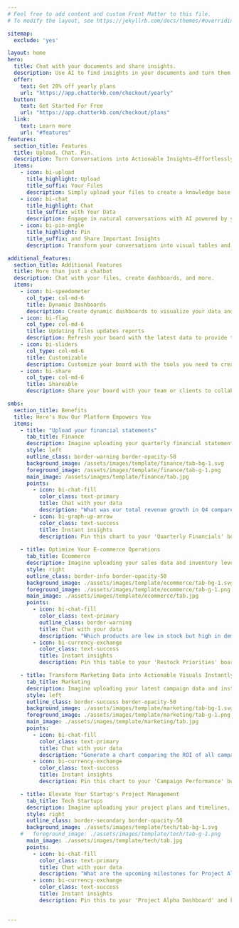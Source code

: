 ```yaml
---
# Feel free to add content and custom Front Matter to this file.
# To modify the layout, see https://jekyllrb.com/docs/themes/#overriding-theme-defaults

sitemap:
  exclude: 'yes'

layout: home
hero:
  title: Chat with your documents and share insights.
  description: Use AI to find insights in your documents and turn them into reports that you can share with your team and clients.
  offer:
    text: Get 20% off yearly plans
    url: "https://app.chatterkb.com/checkout/yearly"
  button:
    text: Get Started For Free
    url: "https://app.chatterkb.com/checkout/plans"
  link:
    text: Learn more
    url: "#features"
features:
  section_title: Features
  title: Upload. Chat. Pin.
  description: Turn Conversations into Actionable Insights—Effortlessly
  items:
    - icon: bi-upload
      title_highlight: Upload
      title_suffix: Your Files
      description: Simply upload your files to create a knowledge base you can chat with. No technical setup—just drag, drop, and let AI provide insights from your own data.
    - icon: bi-chat
      title_highlight: Chat
      title_suffix: with Your Data
      description: Engage in natural conversations with AI powered by your own files. Simply ask questions to get instant insights and answers directly from your personalized knowledge base.
    - icon: bi-pin-angle
      title_highlight: Pin
      title_suffix: and Share Important Insights
      description: Transform your conversations into visual tables and charts for a clearer understanding of your data. Pin these insights to a board you can share with your team or clients, making collaboration effortless.

additional_features:
  section_title: Additional Features
  title: More than just a chatbot
  description: Chat with your files, create dashboards, and more.
  items:
    - icon: bi-speedometer  
      col_type: col-md-6        
      title: Dynamic Dashboards
      description: Create dynamic dashboards to visualize your data and share with your team.
    - icon: bi-flag
      col_type: col-md-6
      title: Updating files updates reports
      description: Refresh your board with the latest data to provide the most accurate insights.
    - icon: bi-sliders
      col_type: col-md-6
      title: Customizable
      description: Customize your board with the tools you need to create the perfect visualizations.
    - icon: bi-share
      col_type: col-md-6
      title: Shareable
      description: Share your board with your team or clients to collaborate on the most important insights.

smbs:
  section_title: Benefits
  title: Here's How Our Platform Empowers You
  items:
    - title: "Upload your financial statements"
      tab_title: Finance
      description: Imagine uploading your quarterly financial statements and, within seconds, generating a comparative analysis of your revenue growth.
      style: left
      outline_class: border-warning border-opacity-50
      background_image: /assets/images/template/finance/tab-bg-1.svg
      foreground_image: /assets/images/template/finance/tab-g-1.png
      main_image: /assets/images/template/finance/tab.jpg
      points:
        - icon: bi-chat-fill
          color_class: text-primary
          title: Chat with your data
          description: "What was our total revenue growth in Q4 compared to Q3?"
        - icon: bi-graph-up-arrow
          color_class: text-success
          title: Instant insights
          description: Pin this chart to your 'Quarterly Financials' board and share it with stakeholders instantly.
    
    - title: Optimize Your E-commerce Operations
      tab_title: Ecommerce
      description: Imagine uploading your sales data and inventory levels, and within seconds, pinpointing which products are flying off the shelves but are low in stock.
      style: right
      outline_class: border-info border-opacity-50
      background_image: ./assets/images/template/ecommerce/tab-bg-1.svg
      foreground_image: ./assets/images/template/ecommerce/tab-g-1.png
      main_image: ./assets/images/template/ecommerce/tab.jpg
      points:
        - icon: bi-chat-fill
          color_class: text-primary
          outline_class: border-warning
          title: Chat with your data
          description: "Which products are low in stock but high in demand?"
        - icon: bi-currency-exchange
          color_class: text-success
          title: Instant insights
          description: Pin this table to your 'Restock Priorities' board and keep your procurement team in the loop.

    - title: Transform Marketing Data into Actionable Visuals Instantly
      tab_title: Marketing
      description: Imagine uploading your latest campaign data and instantly generating a comprehensive ROI analysis.
      style: left
      outline_class: border-success border-opacity-50
      background_image: ./assets/images/template/marketing/tab-bg-1.svg
      foreground_image: ./assets/images/template/marketing/tab-g-1.png
      main_image: ./assets/images/template/marketing/tab.jpg
      points:
        - icon: bi-chat-fill
          color_class: text-primary
          title: Chat with your data
          description: "Generate a chart comparing the ROI of all campaigns in the last six months."
        - icon: bi-currency-exchange
          color_class: text-success
          title: Instant insights
          description: Pin this chart to your 'Campaign Performance' board and impress your clients with real-time insights.

    - title: Elevate Your Startup's Project Management
      tab_title: Tech Startups
      description: Imagine uploading your project plans and timelines, and within seconds, gaining a clear overview of upcoming milestones and resource allocations.
      style: right
      outline_class: border-secondary border-opacity-50
      background_image: ./assets/images/template/tech/tab-bg-1.svg
    #   foreground_image: ./assets/images/template/tech/tab-g-1.png
      main_image: ./assets/images/template/tech/tab.jpg
      points:
        - icon: bi-chat-fill
          color_class: text-primary
          title: Chat with your data
          description: "What are the upcoming milestones for Project Alpha in the next two weeks?"
        - icon: bi-currency-exchange
          color_class: text-success
          title: Instant insights
          description: Pin this to your 'Project Alpha Dashboard' and keep your development team aligned and focused.

      
---
```

